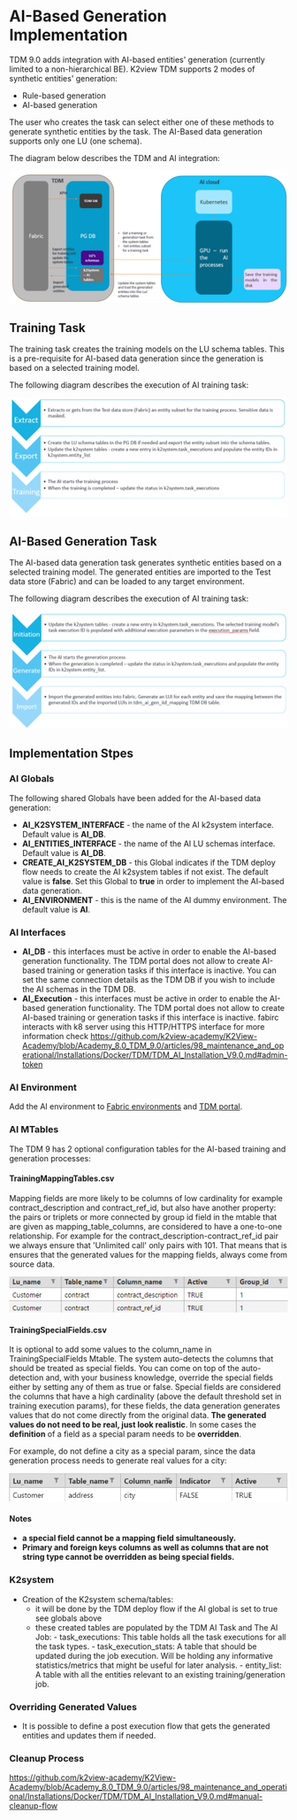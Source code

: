 # AI-Based Generation Implementation

TDM 9.0 adds integration with AI-based entities' generation (currently limited to a non-hierarchical BE). K2view TDM supports 2 modes of synthetic entities' generation:

- Rule-based generation
- AI-based generation

The user who creates the task can select either one of these methods to generate synthetic entities by the task. The AI-Based data generation supports only one LU (one schema).

The diagram below describes the TDM and AI integration:

![tdm-ai](images/tdm_ai_integration.png)

## Training Task

The training task creates the training models on the LU schema tables. This is a pre-requisite for AI-based data generation since the generation is based on a selected training model. 

The following diagram describes the execution of AI training task:

![ai training](images/ai_training_task_process.png)

## AI-Based Generation Task

The AI-based data generation task generates synthetic entities based on a selected training model. The generated entities are imported to the Test data store (Fabric) and can be loaded to any target environment.

The following diagram describes the execution of AI training task:

![ai training](images/ai_generation_task_process.png)

## Implementation Stpes

### AI Globals

The following shared Globals have been added for the AI-based data generation:

- **AI_K2SYSTEM_INTERFACE**  - the name of the AI k2system interface. Default value is **AI_DB**. 
- **AI_ENTITIES_INTERFACE**  - the name of the AI LU schemas interface.  Default value is **AI_DB**. 
- **CREATE_AI_K2SYSTEM_DB** - this Global indicates if the TDM deploy flow needs to create the AI k2system  tables if not exist. The default value is **false**. Set this Global to **true** in order to implement the AI-based data generation.
- **AI_ENVIRONMENT**  -  this is the name of the AI dummy environment. The default value is  **AI**. 

###  AI Interfaces

- **AI_DB** - this interfaces must be active in order to enable the AI-based generation functionality. The TDM portal does not allow to create AI-based training or generation tasks if this interface is inactive. You can set the same connection details as the TDM DB if you wish to include the AI schemas in the TDM DB.
- **AI_Execution** - this interfaces must be active in order to enable the AI-based generation functionality. The TDM portal does not allow to create AI-based training or generation tasks if this interface is inactive. fabirc interacts with k8 server using this HTTP/HTTPS interface for more information check https://github.com/k2view-academy/K2View-Academy/blob/Academy_8.0_TDM_9.0/articles/98_maintenance_and_operational/Installations/Docker/TDM/TDM_AI_Installation_V9.0.md#admin-token 
### AI Environment
Add the AI environment to [Fabric environments](tdm_fabric_implementation_environments_setup.md) and [TDM portal](/articles/TDM/tdm_gui/10_environment_roles_tab.md#ai-environment---permission-set). 

### AI MTables 

The TDM 9 has 2 optional configuration tables for the AI-based training and generation processes:

#### TrainingMappingTables.csv

Mapping fields are more likely to be columns of low cardinality for example  contract_description and contract_ref_id, but also have another property: the pairs or triplets or more connected by group id field in the mtable that are given as mapping_table_columns, are considered to have a one-to-one relationship.
For example for the contract_description-contract_ref_id pair we always ensure that 'Unlimited call' only pairs with 101. That means that is ensures that the generated values for the mapping fields, always come from source data.

![mapping fields](images/ai_generation_mapping_fields_example.png)

#### TrainingSpecialFields.csv

It is optional to add some values to the column_name in TrainingSpecialFields Mtable. The system auto-detects the columns that should be treated as special fields. You can come on top of the auto-detection and, with your business knowledge, override the special fields either by setting any of them as true or false. 
Special fields are considered the columns that have a high cardinality (above the default threshold set in training execution params), for these fields, the data generation generates values that do not come directly from the original data. **The generated values do not need to be real, just look realistic**. In some cases the **definition** of a field as a special param needs to be **overridden**. 

For example, do not define a city as a special param, since the data generation process needs to generate real values for a city:

![special params](images/ai_generation_special_params_example.png)

#### Notes
  - **a special field cannot be a mapping field simultaneously.**
  - **Primary and foreign keys columns as well as columns that are not string type cannot be overridden as being special fields.**

### K2system 
- Creation of the K2system schema/tables: 
     - it will be done by the TDM deploy flow if the AI global is set to true see globals above
     - these created tables are populated by the TDM AI Task and The AI Job: 
              - task_executions: This table holds all the task executions for all the task types.
              - task_execution_stats: A table that should be updated during the job execution. Will be holding any informative statistics/metrics that might be useful for later analysis.
              - entity_list: A table with all the entities relevant to an existing training/generation job.

### Overriding Generated Values

- It is possible to define a post execution flow that gets the generated entities and updates them if needed.

### Cleanup Process 
https://github.com/k2view-academy/K2View-Academy/blob/Academy_8.0_TDM_9.0/articles/98_maintenance_and_operational/Installations/Docker/TDM/TDM_AI_Installation_V9.0.md#manual-cleanup-flow
